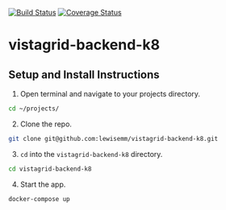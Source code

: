 [![Build Status](https://travis-ci.org/lewisemm/vistagrid-backend-k8.svg?branch=master)](https://travis-ci.org/lewisemm/vistagrid-backend-k8) [![Coverage Status](https://coveralls.io/repos/github/lewisemm/vistagrid-backend-k8/badge.svg?branch=master)](https://coveralls.io/github/lewisemm/vistagrid-backend-k8?branch=master)

# vistagrid-backend-k8

## Setup and Install Instructions
1. Open terminal and navigate to your projects directory.

```sh
cd ~/projects/
```

2. Clone the repo.

```sh
git clone git@github.com:lewisemm/vistagrid-backend-k8.git
```

3. `cd` into the `vistagrid-backend-k8` directory.

```sh
cd vistagrid-backend-k8
```

4. Start the app.

```sh
docker-compose up
```
